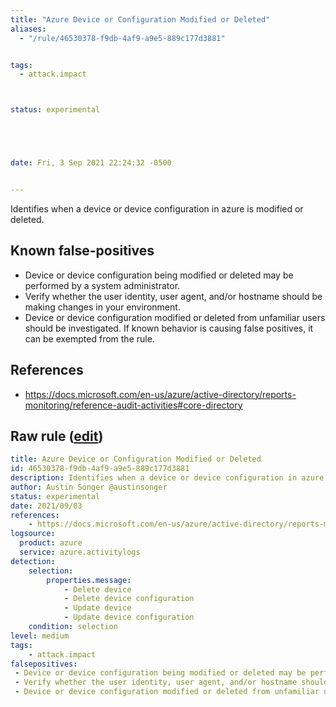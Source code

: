 ```yaml
---
title: "Azure Device or Configuration Modified or Deleted"
aliases:
  - "/rule/46530378-f9db-4af9-a9e5-889c177d3881"


tags:
  - attack.impact



status: experimental





date: Fri, 3 Sep 2021 22:24:32 -0500


---
```


Identifies when a device or device configuration in azure is modified or deleted.

<!--more-->


## Known false-positives

* Device or device configuration being modified or deleted may be performed by a system administrator.
* Verify whether the user identity, user agent, and/or hostname should be making changes in your environment.
* Device or device configuration modified or deleted from unfamiliar users should be investigated. If known behavior is causing false positives, it can be exempted from the rule.



## References

* https://docs.microsoft.com/en-us/azure/active-directory/reports-monitoring/reference-audit-activities#core-directory


## Raw rule ([edit](https://github.com/SigmaHQ/sigma/edit/master/rules/cloud/azure/azure_device_or_configuration_modified_or_deleted.yml))
```yaml
title: Azure Device or Configuration Modified or Deleted
id: 46530378-f9db-4af9-a9e5-889c177d3881
description: Identifies when a device or device configuration in azure is modified or deleted.
author: Austin Songer @austinsonger
status: experimental
date: 2021/09/03
references:
    - https://docs.microsoft.com/en-us/azure/active-directory/reports-monitoring/reference-audit-activities#core-directory
logsource:
  product: azure
  service: azure.activitylogs
detection:
    selection:
        properties.message: 
            - Delete device
            - Delete device configuration
            - Update device
            - Update device configuration
    condition: selection
level: medium
tags:
    - attack.impact
falsepositives:
 - Device or device configuration being modified or deleted may be performed by a system administrator. 
 - Verify whether the user identity, user agent, and/or hostname should be making changes in your environment. 
 - Device or device configuration modified or deleted from unfamiliar users should be investigated. If known behavior is causing false positives, it can be exempted from the rule.

```
